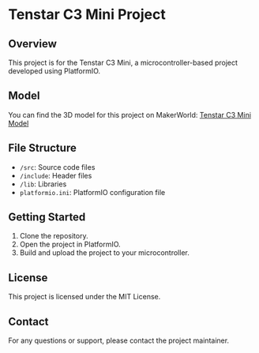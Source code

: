 # Tenstar C3 Mini Project

## Overview
This project is for the Tenstar C3 Mini, a microcontroller-based project developed using PlatformIO.

## Model
You can find the 3D model for this project on MakerWorld:
[Tenstar C3 Mini Model](https://makerworld.com/en/models/978425)

## File Structure
- `/src`: Source code files
- `/include`: Header files
- `/lib`: Libraries
- `platformio.ini`: PlatformIO configuration file

## Getting Started
1. Clone the repository.
2. Open the project in PlatformIO.
3. Build and upload the project to your microcontroller.

## License
This project is licensed under the MIT License.

## Contact
For any questions or support, please contact the project maintainer.

